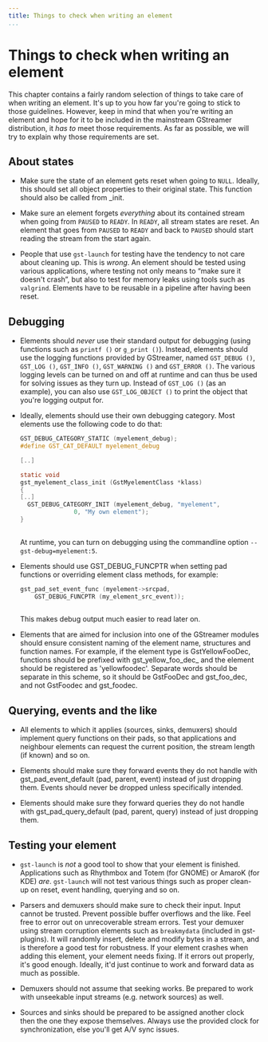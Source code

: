 ```yaml
---
title: Things to check when writing an element
...
```


# Things to check when writing an element

This chapter contains a fairly random selection of things to take care
of when writing an element. It's up to you how far you're going to stick
to those guidelines. However, keep in mind that when you're writing an
element and hope for it to be included in the mainstream GStreamer
distribution, it *has to* meet those requirements. As far as possible,
we will try to explain why those requirements are set.

## About states

  - Make sure the state of an element gets reset when going to `NULL`.
    Ideally, this should set all object properties to their original
    state. This function should also be called from \_init.

  - Make sure an element forgets *everything* about its contained stream
    when going from `PAUSED` to `READY`. In `READY`, all stream states
    are reset. An element that goes from `PAUSED` to `READY` and back to
    `PAUSED` should start reading the stream from the start again.

  - People that use `gst-launch` for testing have the tendency to not
    care about cleaning up. This is *wrong*. An element should be tested
    using various applications, where testing not only means to “make
    sure it doesn't crash”, but also to test for memory leaks using
    tools such as `valgrind`. Elements have to be reusable in a pipeline
    after having been reset.

## Debugging

  - Elements should *never* use their standard output for debugging
    (using functions such as `printf
                                            ()` or `g_print ()`). Instead, elements should use the logging
    functions provided by GStreamer, named `GST_DEBUG ()`, `GST_LOG ()`,
    `GST_INFO ()`, `GST_WARNING ()` and `GST_ERROR ()`. The various
    logging levels can be turned on and off at runtime and can thus be
    used for solving issues as they turn up. Instead of `GST_LOG ()` (as
    an example), you can also use `GST_LOG_OBJECT
                                            ()` to print the object that you're logging output for.

  - Ideally, elements should use their own debugging category. Most
    elements use the following code to do that:
    
    ``` c
    GST_DEBUG_CATEGORY_STATIC (myelement_debug);
    #define GST_CAT_DEFAULT myelement_debug
    
    [..]
    
    static void
    gst_myelement_class_init (GstMyelementClass *klass)
    {
    [..]
      GST_DEBUG_CATEGORY_INIT (myelement_debug, "myelement",
                   0, "My own element");
    }
            
    ```
    
    At runtime, you can turn on debugging using the commandline option
    `--gst-debug=myelement:5`.

  - Elements should use GST\_DEBUG\_FUNCPTR when setting pad functions
    or overriding element class methods, for example:
    
    ``` c
    gst_pad_set_event_func (myelement->srcpad,
        GST_DEBUG_FUNCPTR (my_element_src_event));
              
    ```
    
    This makes debug output much easier to read later on.

  - Elements that are aimed for inclusion into one of the GStreamer
    modules should ensure consistent naming of the element name,
    structures and function names. For example, if the element type is
    GstYellowFooDec, functions should be prefixed with
    gst\_yellow\_foo\_dec\_ and the element should be registered as
    'yellowfoodec'. Separate words should be separate in this scheme, so
    it should be GstFooDec and gst\_foo\_dec, and not GstFoodec and
    gst\_foodec.

## Querying, events and the like

  - All elements to which it applies (sources, sinks, demuxers) should
    implement query functions on their pads, so that applications and
    neighbour elements can request the current position, the stream
    length (if known) and so on.

  - Elements should make sure they forward events they do not handle
    with gst\_pad\_event\_default (pad, parent, event) instead of just
    dropping them. Events should never be dropped unless specifically
    intended.

  - Elements should make sure they forward queries they do not handle
    with gst\_pad\_query\_default (pad, parent, query) instead of just
    dropping them.

## Testing your element

  - `gst-launch` is *not* a good tool to show that your element is
    finished. Applications such as Rhythmbox and Totem (for GNOME) or
    AmaroK (for KDE) *are*. `gst-launch` will not test various things
    such as proper clean-up on reset, event handling, querying and so
    on.

  - Parsers and demuxers should make sure to check their input. Input
    cannot be trusted. Prevent possible buffer overflows and the like.
    Feel free to error out on unrecoverable stream errors. Test your
    demuxer using stream corruption elements such as `breakmydata`
    (included in gst-plugins). It will randomly insert, delete and
    modify bytes in a stream, and is therefore a good test for
    robustness. If your element crashes when adding this element, your
    element needs fixing. If it errors out properly, it's good enough.
    Ideally, it'd just continue to work and forward data as much as
    possible.

  - Demuxers should not assume that seeking works. Be prepared to work
    with unseekable input streams (e.g. network sources) as well.

  - Sources and sinks should be prepared to be assigned another clock
    then the one they expose themselves. Always use the provided clock
    for synchronization, else you'll get A/V sync issues.

